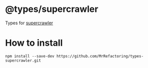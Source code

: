 # @types/supercrawler

Types for [supercrawler](https://github.com/brendonboshell/supercrawler)

# How to install

```
npm install --save-dev https://github.com/MrRefactoring/types-supercrawler.git
```
